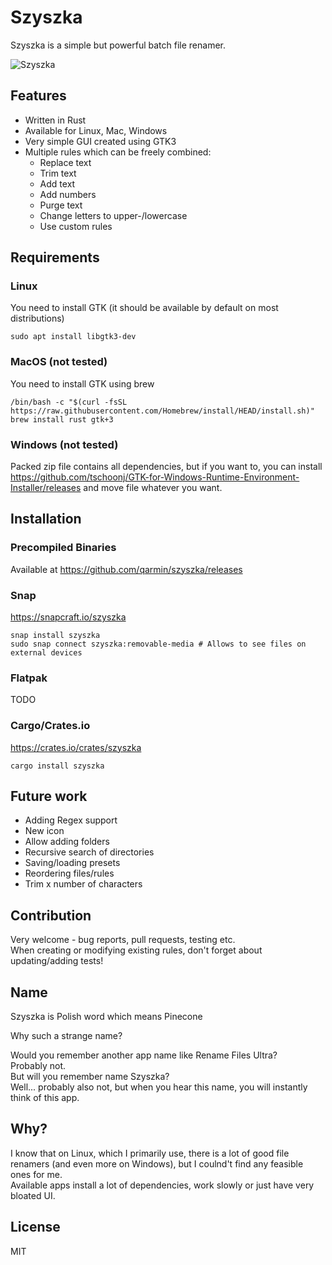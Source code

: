 # Szyszka

Szyszka is a simple but powerful batch file renamer.

![Szyszka](https://user-images.githubusercontent.com/41945903/118101662-1e719480-b3d8-11eb-83d6-35e88fc919c5.png)
## Features
- Written in Rust
- Available for Linux, Mac, Windows
- Very simple GUI created using GTK3
- Multiple rules which can be freely combined:
  - Replace text
  - Trim text
  - Add text
  - Add numbers
  - Purge text
  - Change letters to upper-/lowercase
  - Use custom rules


## Requirements
### Linux
You need to install GTK (it should be available by default on most distributions)
```shell
sudo apt install libgtk3-dev
```
### MacOS (not tested)
You need to install GTK using brew
```shell
/bin/bash -c "$(curl -fsSL https://raw.githubusercontent.com/Homebrew/install/HEAD/install.sh)"
brew install rust gtk+3
```

### Windows (not tested)
Packed zip file contains all dependencies, but if you want to, you can install https://github.com/tschoonj/GTK-for-Windows-Runtime-Environment-Installer/releases and move file whatever you want.

## Installation
### Precompiled Binaries
Available at https://github.com/qarmin/szyszka/releases

### Snap
https://snapcraft.io/szyszka  
```
snap install szyszka
sudo snap connect szyszka:removable-media # Allows to see files on external devices
```

### Flatpak
TODO

### Cargo/Crates.io
https://crates.io/crates/szyszka
```
cargo install szyszka
```

## Future work
- Adding Regex support
- New icon
- Allow adding folders
- Recursive search of directories
- Saving/loading presets
- Reordering files/rules
- Trim x number of characters

## Contribution
Very welcome - bug reports, pull requests, testing etc.  
When creating or modifying existing rules, don't forget about updating/adding tests!

## Name 
Szyszka is Polish word which means Pinecone

Why such a strange name?

Would you remember another app name like Rename Files Ultra?  
Probably not.  
But will you remember name Szyszka?  
Well... probably also not, but when you hear this name, you will instantly think of this app.

## Why?
I know that on Linux, which I primarily use, there is a lot of good file renamers (and even more on Windows), but I coulnd't find any feasible ones for me.  
Available apps install a lot of dependencies, work slowly or just have very bloated UI.  

## License
MIT

